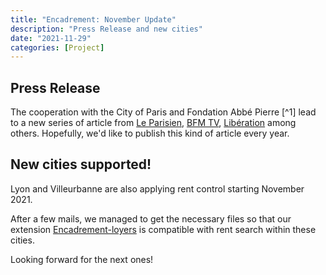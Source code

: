 ```yaml
---
title: "Encadrement: November Update"
description: "Press Release and new cities"
date: "2021-11-29"
categories: [Project]
---
```


## Press Release

The cooperation with the City of Paris and Fondation Abbé Pierre [^1] lead to a new series of article from [Le Parisien](https://www.leparisien.fr/immobilier/encadrement-des-loyers-a-paris-plus-dun-tiers-des-annonces-depassent-le-plafond-29-11-2021-DSELLVLKVNEKBGPPHXXKGE4PPE.php), [BFM TV](https://www.bfmtv.com/paris/replay-emissions/bonjour-paris/paris-35-des-annonces-de-location-ne-respectent-pas-l-encadrement-des-loyers_VN-202111290128.html), [Libération](https://www.liberation.fr/societe/logement/encadrement-des-loyers-a-paris-plus-dun-tiers-des-annonces-depassent-le-plafond-legal-20211129_3MIPACBXYFCSBDRXNXXIOO2BCQ/) among others. Hopefully, we'd like to publish this kind of article every year.

## New cities supported!

Lyon and Villeurbanne are also applying rent control starting November 2021.

After a few mails, we managed to get the necessary files so that our extension [Encadrement-loyers](https://www.encadrement-loyers.fr) is compatible with rent search within these cities.

Looking forward for the next ones!
